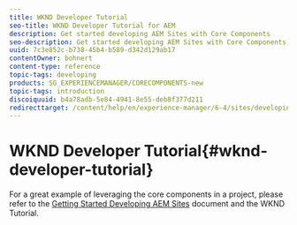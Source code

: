 ```yaml
---
title: WKND Developer Tutorial
seo-title: WKND Developer Tutorial for AEM
description: Get started developing AEM Sites with Core Components
seo-description: Get started developing AEM Sites with Core Components
uuid: 7c3e852c-b738-45b4-b589-d342d129ab17
contentOwner: bohnert
content-type: reference
topic-tags: developing
products: SG_EXPERIENCEMANAGER/CORECOMPONENTS-new
topic-tags: introduction
discoiquuid: b4a78adb-5e84-4941-8e55-deb8f377d211
redirecttarget: /content/help/en/experience-manager/6-4/sites/developing/using/getting-started
---
```


# WKND Developer Tutorial{#wknd-developer-tutorial}

For a great example of leveraging the core components in a project, please refer to the [Getting Started Developing AEM Sites](https://helpx.adobe.com/experience-manager/6-4/sites/developing/using/getting-started.html) document and the WKND Tutorial.
